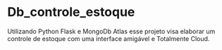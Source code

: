 # Db_controle_estoque
Utilizando Python Flask e MongoDb Atlas esse projeto visa elaborar um controle de estoque com uma interface amigável e Totalmente Cloud.
